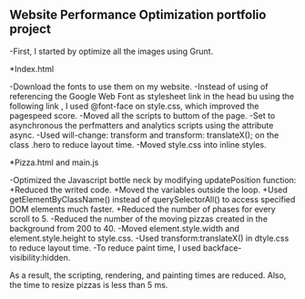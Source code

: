 ## Website Performance Optimization portfolio project

-First, I started by optimize all the images using Grunt.

*Index.html

-Download the fonts to use them on my website. 
-Instead of using of referencing the Google Web Font as stylesheet link in the head bu using the following link <link href="//fonts.googleapis.com/css?family=Open+Sans:400,700" rel="stylesheet">, I used @font-face on style.css, which improved the pagespeed score.
-Moved all the scripts to buttom of the page.
-Set to asynchronous the perfmatters and analytics scripts using the attribute async.
-Used will-change: transform and transform: translateX(); on the class .hero to reduce layout time.
-Moved style.css into inline styles.


*Pizza.html and main.js

-Optimized the Javascript bottle neck by modifying updatePosition function:
	+Reduced the writed code.
	+Moved the variables outside the loop.
	+Used getElementByClassName() instead of querySelectorAll() to access specified DOM elements much faster.
	+Reduced the number of phases for every scroll to 5.
-Reduced the number of the moving pizzas created in the background from 200 to 40.
-Moved element.style.width and element.style.height to style.css.
-Used transform:translateX() in dtyle.css to reduce layout time.
-To reduce paint time, I used backface-visibility:hidden.

As a result, the scripting, rendering, and painting times are reduced. Also, the time to resize pizzas is less than 5 ms.
